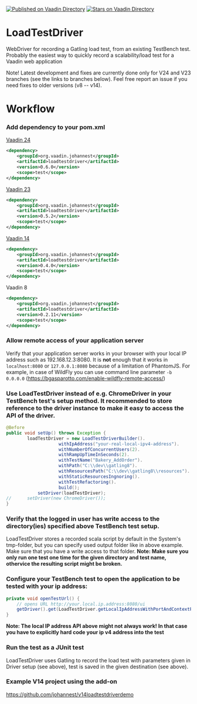 [![Published on Vaadin  Directory](https://img.shields.io/badge/Vaadin%20Directory-published-00b4f0.svg)](https://vaadin.com/directory/component/loadtestdriver-add-on)
[![Stars on Vaadin Directory](https://img.shields.io/vaadin-directory/star/loadtestdriver-add-on.svg)](https://vaadin.com/directory/component/loadtestdriver-add-on)

LoadTestDriver
==============
WebDriver for recording a Gatling load test, from an existing TestBench test.
Probably the easiest way to quickly record a scalability/load test for a Vaadin web application

Note! Latest development and fixes are currently done only for V24 and V23 branches (see the links to branches below). Feel free report an issue if you need fixes to older versions (v8 -- v14).

Workflow
========
### Add dependency to your pom.xml
[Vaadin 24](https://github.com/johannest/loadtestdriver/tree/v24)
```xml
<dependency>
	<groupId>org.vaadin.johannest</groupId>
	<artifactId>loadtestdriver</artifactId>
	<version>0.6.0</version>
	<scope>test</scope>
</dependency> 
```

[Vaadin 23](https://github.com/johannest/loadtestdriver/tree/v23)
```xml
<dependency>
	<groupId>org.vaadin.johannest</groupId>
	<artifactId>loadtestdriver</artifactId>
	<version>0.5.2</version>
	<scope>test</scope>
</dependency> 
```

[Vaadin 14](https://github.com/johannest/loadtestdriver/tree/v10)
```xml
<dependency>
	<groupId>org.vaadin.johannest</groupId>
	<artifactId>loadtestdriver</artifactId>
	<version>0.4.0</version>
	<scope>test</scope>
</dependency> 
```

Vaadin 8
```xml
<dependency>
	<groupId>org.vaadin.johannest</groupId>
	<artifactId>loadtestdriver</artifactId>
	<version>0.2.11</version>
	<scope>test</scope>
</dependency> 
```

### Allow remote access of your application server 
Verify that your application server works in your browser with your local IP address such as 192.168.12.3:8080. It is **not** enough that it works in `localhost:8080` or `127.0.0.1:8080` because of a limitation of PhantomJS. For example, in case of WildFly you can use command line parameter `-b 0.0.0.0` (https://bgasparotto.com/enable-wildfly-remote-access/)

### Use LoadTestDriver instead of e.g. ChromeDriver in your TestBench test's setup method. It recommended to store reference to the driver instance to make it easy to access the API of the driver.
```Java
@Before
public void setUp() throws Exception {
	    loadTestDriver = new LoadTestDriverBuilder().
    				withIpAddress("your-real-local-ipv4-address").
    				withNumberOfConcurrentUsers(2).
    				withRampUpTimeInSeconds(2).
    				withTestName("Bakery_AddOrder").
    				withPath("C:\\dev\\gatling8").
    				withResourcesPath("C:\\dev\\gatling8\\resources").
    				withStaticResourcesIngnoring().
    				withTestRefactoring().
    				build();
    		setDriver(loadTestDriver);
//		setDriver(new ChromeDriver());	
}
```

### Verify that the logged in user has write access to the directory(ies) specified above TestBench test setup.
LoadTestDriver stores a recorded scala script by default in the System's tmp-folder, but you can specify used output folder like in above example. Make sure that you have a write access to that folder.
**Note: Make sure you only run one test one time for the given directory and test name, othervice the resulting script might be broken.**

### Configure your TestBench test to open the application to be tested with your ip address:
```Java
private void openTestUrl() {
	// opens URL http://your.local.ip.address:8080/ui
    getDriver().get(LoadTestDriver.getLocalIpAddressWithPortAndContextPath(8080,"ui"));
}
```
**Note: The local IP address API above might not always work! In that case you have to explicitly hard code your ip v4 address into the test**

### Run the test as a JUnit test
LoadTestDriver uses Gatling to record the load test with parameters given in Driver setup (see above), test is saved in the given destination (see above).

### Example V14 project using the add-on
https://github.com/johannest/v14loadtestdriverdemo
